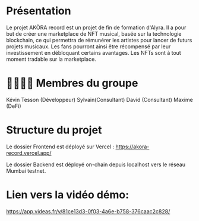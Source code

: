 # Présentation
Le projet AKÖRA record est un projet de fin de formation d'Alyra. Il a pour but de créer une marketplace de NFT musical, basée sur la technologie blockchain, ce qui permettra de rémunérer les artistes pour lancer de futurs projets musicaux. Les fans pourront ainsi être récompensé par leur investissement en débloquant certains avantages. Les NFTs sont à tout moment tradable sur la marketplace.

# 👨‍👩‍👧‍👦 Membres du groupe
Kévin Tesson (Développeur)
Sylvain(Consultant)
David (Consultant)
Maxime (DeFi)

# Structure du projet
Le dossier Frontend est déployé sur Vercel :
https://akora-record.vercel.app/

Le dossier Backend est déployé on-chain depuis localhost vers le réseau Mumbai testnet. 

# Lien vers la vidéo démo:
https://app.videas.fr/v/81ce13d3-0f03-4a6e-b758-376caac2c828/